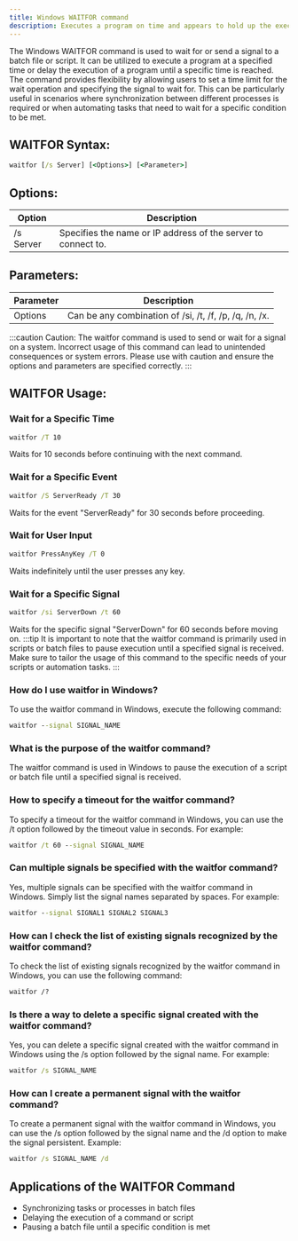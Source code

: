 ```yaml
---
title: Windows WAITFOR command
description: Executes a program on time and appears to hold up the execution until the specified time is met. Learn about the usage and options of the Windows waitfor command.
---
```


The Windows WAITFOR command is used to wait for or send a signal to a batch file or script. It can be utilized to execute a program at a specified time or delay the execution of a program until a specific time is reached. The command provides flexibility by allowing users to set a time limit for the wait operation and specifying the signal to wait for. This can be particularly useful in scenarios where synchronization between different processes is required or when automating tasks that need to wait for a specific condition to be met.

## WAITFOR Syntax:
```cmd
waitfor [/s Server] [<Options>] [<Parameter>]
```
## Options:
| Option      | Description                                            |
|-------------|--------------------------------------------------------|
| /s Server   | Specifies the name or IP address of the server to connect to. |

## Parameters:
| Parameter   | Description                                            |
|-------------|--------------------------------------------------------|
| Options     | Can be any combination of /si, /t, /f, /p, /q, /n, /x. |

:::caution
Caution: The waitfor command is used to send or wait for a signal on a system. Incorrect usage of this command can lead to unintended consequences or system errors. Please use with caution and ensure the options and parameters are specified correctly.
:::
## WAITFOR Usage:
### Wait for a Specific Time
```cmd
waitfor /T 10
```
Waits for 10 seconds before continuing with the next command.

### Wait for a Specific Event
```cmd
waitfor /S ServerReady /T 30
```
Waits for the event "ServerReady" for 30 seconds before proceeding.

### Wait for User Input
```cmd
waitfor PressAnyKey /T 0
```
Waits indefinitely until the user presses any key. 

### Wait for a Specific Signal
```cmd
waitfor /si ServerDown /t 60
```
Waits for the specific signal "ServerDown" for 60 seconds before moving on.
:::tip
It is important to note that the waitfor command is primarily used in scripts or batch files to pause execution until a specified signal is received. Make sure to tailor the usage of this command to the specific needs of your scripts or automation tasks.
:::

### How do I use waitfor in Windows?
To use the waitfor command in Windows, execute the following command:
```cmd
waitfor --signal SIGNAL_NAME
```

### What is the purpose of the waitfor command?
The waitfor command is used in Windows to pause the execution of a script or batch file until a specified signal is received. 

### How to specify a timeout for the waitfor command?
To specify a timeout for the waitfor command in Windows, you can use the /t option followed by the timeout value in seconds. For example:
```cmd
waitfor /t 60 --signal SIGNAL_NAME
```

### Can multiple signals be specified with the waitfor command?
Yes, multiple signals can be specified with the waitfor command in Windows. Simply list the signal names separated by spaces. For example:
```cmd
waitfor --signal SIGNAL1 SIGNAL2 SIGNAL3
```

### How can I check the list of existing signals recognized by the waitfor command?
To check the list of existing signals recognized by the waitfor command in Windows, you can use the following command:
```cmd
waitfor /?
```

### Is there a way to delete a specific signal created with the waitfor command?
Yes, you can delete a specific signal created with the waitfor command in Windows using the /s option followed by the signal name. For example:
```cmd
waitfor /s SIGNAL_NAME
```

### How can I create a permanent signal with the waitfor command?
To create a permanent signal with the waitfor command in Windows, you can use the /s option followed by the signal name and the /d option to make the signal persistent. Example:
```cmd
waitfor /s SIGNAL_NAME /d
```

## Applications of the WAITFOR Command

- Synchronizing tasks or processes in batch files
- Delaying the execution of a command or script
- Pausing a batch file until a specific condition is met